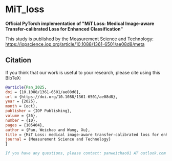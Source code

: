 # MiT_loss
**Official PyTorch implementation of "MiT Loss: Medical Image-aware Transfer-calibrated Loss for Enhanced Classification"**

This study is published by the Measurement Science and Technology: https://iopscience.iop.org/article/10.1088/1361-6501/ae08d8/meta

## Citation
If you think that our work is useful to your research, please cite using this BibTeX:
```bibtex
@article{Pan_2025,
doi = {10.1088/1361-6501/ae08d8},
url = {https://doi.org/10.1088/1361-6501/ae08d8},
year = {2025},
month = {oct},
publisher = {IOP Publishing},
volume = {36},
number = {10},
pages = {105404},
author = {Pan, Weichao and Wang, Xu},
title = {MiT Loss: medical image-aware transfer-calibrated loss for enhanced classification},
journal = {Measurement Science and Technology}
}

If you have any questions, please contact: panweichao01 AT outlook.com
